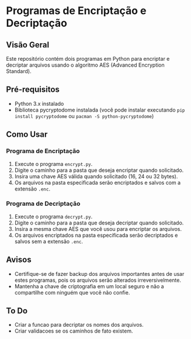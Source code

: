# Programas de Encriptação e Decriptação

## Visão Geral
Este repositório contém dois programas em Python para encriptar e decriptar arquivos usando o algoritmo AES (Advanced Encryption Standard).

## Pré-requisitos
- Python 3.x instalado
- Biblioteca pycryptodome instalada (você pode instalar executando `pip install pycryptodome` ou `pacman -S python-pycryptodome`)

## Como Usar

### Programa de Encriptação
1. Execute o programa `encrypt.py`.
2. Digite o caminho para a pasta que deseja encriptar quando solicitado.
3. Insira uma chave AES válida quando solicitado (16, 24 ou 32 bytes).
4. Os arquivos na pasta especificada serão encriptados e salvos com a extensão `.enc`.

### Programa de Decriptação
1. Execute o programa `decrypt.py`.
2. Digite o caminho para a pasta que deseja decriptar quando solicitado.
3. Insira a mesma chave AES que você usou para encriptar os arquivos.
4. Os arquivos encriptados na pasta especificada serão decriptados e salvos sem a extensão `.enc`.

## Avisos
- Certifique-se de fazer backup dos arquivos importantes antes de usar estes programas, pois os arquivos serão alterados irreversivelmente.
- Mantenha a chave de criptografia em um local seguro e não a compartilhe com ninguém que você não confie.

## To Do

- Criar a funcao para decriptar os nomes dos arquivos.
- Criar validacoes se os caminhos de fato existem.